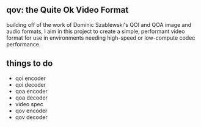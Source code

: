 ## qov: the Quite Ok Video Format
building off of the work of Dominic Szablewski's QOI and QOA image and audio formats, I aim in this project to create a simple,
performant video format for use in environments needing high-speed or low-compute codec performance.

## things to do
- qoi encoder
- qoi decoder
- qoa encoder
- qoa decoder
- video spec
- qov encoder
- qov decoder
